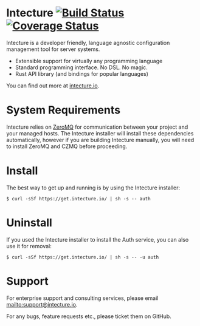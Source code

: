 # Intecture [![Build Status](https://travis-ci.org/intecture/auth.svg?branch=master)](https://travis-ci.org/intecture/auth) [![Coverage Status](https://coveralls.io/repos/github/Intecture/auth/badge.svg?branch=master)](https://coveralls.io/github/Intecture/auth?branch=master)

Intecture is a developer friendly, language agnostic configuration management tool for server systems.

* Extensible support for virtually any programming language
* Standard programming interface. No DSL. No magic.
* Rust API library (and bindings for popular languages)

You can find out more at [intecture.io](https://intecture.io).

# System Requirements

Intecture relies on [ZeroMQ](http://zeromq.org) for communication between your project and your managed hosts. The Intecture installer will install these dependencies automatically, however if you are building Intecture manually, you will need to install ZeroMQ and CZMQ before proceeding.

# Install

The best way to get up and running is by using the Intecture installer:

```
$ curl -sSf https://get.intecture.io/ | sh -s -- auth
```

# Uninstall

If you used the Intecture installer to install the Auth service, you can also use it for removal:

```
$ curl -sSf https://get.intecture.io/ | sh -s -- -u auth
```

# Support

For enterprise support and consulting services, please email <mailto:support@intecture.io>.

For any bugs, feature requests etc., please ticket them on GitHub.
